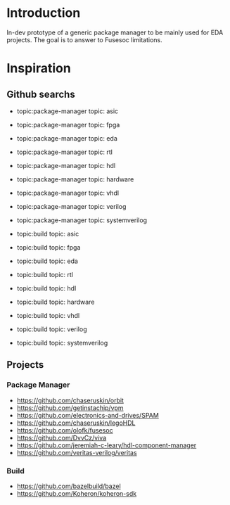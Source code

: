 # Introduction
In-dev prototype of a generic package manager to be mainly used for EDA projects. The goal is to answer to Fusesoc limitations.

# Inspiration
## Github searchs
- topic:package-manager topic: asic
- topic:package-manager topic: fpga
- topic:package-manager topic: eda
- topic:package-manager topic: rtl
- topic:package-manager topic: hdl
- topic:package-manager topic: hardware
- topic:package-manager topic: vhdl
- topic:package-manager topic: verilog
- topic:package-manager topic: systemverilog

- topic:build topic: asic
- topic:build topic: fpga
- topic:build topic: eda
- topic:build topic: rtl
- topic:build topic: hdl
- topic:build topic: hardware
- topic:build topic: vhdl
- topic:build topic: verilog
- topic:build topic: systemverilog

## Projects
### Package Manager
- https://github.com/chaseruskin/orbit
- https://github.com/getinstachip/vpm
- https://github.com/electronics-and-drives/SPAM
- https://github.com/chaseruskin/legoHDL
- https://github.com/olofk/fusesoc
- https://github.com/DvvCz/viva
- https://github.com/jeremiah-c-leary/hdl-component-manager
- https://github.com/veritas-verilog/veritas

### Build
- https://github.com/bazelbuild/bazel
- https://github.com/Koheron/koheron-sdk